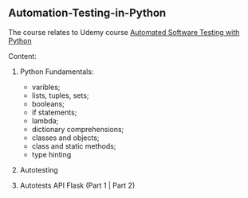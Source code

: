 ## Automation-Testing-in-Python

The course relates to Udemy course [Automated Software Testing with Python](https://www.udemy.com/course/automated-software-testing-with-python/)

Content:
1. Python Fundamentals:
   * varibles;
   * lists, tuples, sets;
   * booleans;
   * if statements;
   * lambda;
   * dictionary comprehensions;
   * classes and objects;
   * class and static methods;
   * type hinting

2. Autotesting
3. Autotests API Flask (Part 1 | Part 2)
